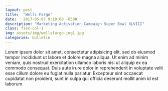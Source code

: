 ```yaml
---
layout: post
title:  "Wells Fargo"
date:   2017-05-07 9:10:00 -0500
description: "Marketing Activation Campaign Super Bowl XLVIII"
class: flex-col-1
img: assets/img/wellsfargo-img1.jpg
categories: bulletin
---
```

Lorem ipsum dolor sit amet, consectetur adipisicing elit, sed do eiusmod tempor incididunt ut labore et dolore magna aliqua. Ut enim ad minim veniam, quis nostrud exercitation ullamco laboris nisi ut aliquip ex ea commodo consequat. Duis aute irure dolor in reprehenderit in voluptate velit esse cillum dolore eu fugiat nulla pariatur. Excepteur sint occaecat cupidatat non proident, sunt in culpa qui officia deserunt mollit anim id est laborum.
